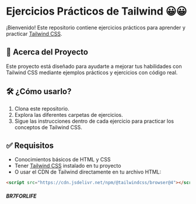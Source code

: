# Ejercicios Prácticos de Tailwind 😀😀

¡Bienvenido! Este repositorio contiene ejercicios prácticos para aprender y practicar [Tailwind CSS](https://tailwindcss.com/).

## 📘 Acerca del Proyecto

Este proyecto está diseñado para ayudarte a mejorar tus habilidades con Tailwind CSS mediante ejemplos prácticos y ejercicios con código real.

## 🛠️ ¿Cómo usarlo?

1. Clona este repositorio.  
2. Explora las diferentes carpetas de ejercicios.  
3. Sigue las instrucciones dentro de cada ejercicio para practicar los conceptos de Tailwind CSS.

## ✅ Requisitos

- Conocimientos básicos de HTML y CSS  
- Tener [Tailwind CSS](https://tailwindcss.com/) instalado en tu proyecto  
- O usar el CDN de Tailwind directamente en tu archivo HTML:

```html
<script src="https://cdn.jsdelivr.net/npm/@tailwindcss/browser@4"></script>
```

##### BR7FORLIFE
